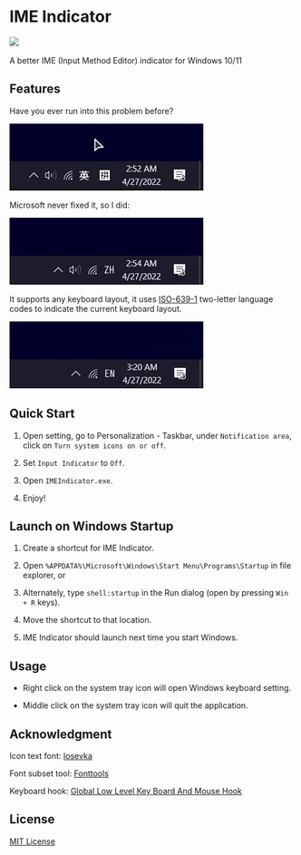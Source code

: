 # IME Indicator

![](https://socialify.git.ci/Icecovery/IMEIndicator/image?description=1&font=Inter&forks=1&issues=1&language=1&logo=https%3A%2F%2Fgithub.com%2FIcecovery%2FIMEIndicator%2Fblob%2Fmaster%2FAssets%2FLogo.png%3Fraw%3Dtrue&owner=1&pattern=Plus&pulls=1&stargazers=1&theme=Dark)

A better IME (Input Method Editor) indicator for Windows 10/11

## Features

Have you ever run into this problem before?

![](Assets/before.gif)

Microsoft never fixed it, so I did:

![](Assets/after.gif)

It supports any keyboard layout, it uses 
[ISO-639-1](https://en.wikipedia.org/wiki/List_of_ISO_639-1_codes) two-letter 
language codes to indicate the current keyboard layout.

![](Assets/multilang.gif)

## Quick Start

1. Open setting, go to Personalization - Taskbar, under `Notification area`, 
click on `Turn system icons on or off`.

2. Set `Input Indicator` to `Off`.

3. Open `IMEIndicator.exe`.

4. Enjoy!

## Launch on Windows Startup

1. Create a shortcut for IME Indicator.

2. Open `%APPDATA%\Microsoft\Windows\Start Menu\Programs\Startup` in file 
explorer, or

3. Alternately, type `shell:startup` in the Run dialog (open by pressing 
`Win + R` keys).

4. Move the shortcut to that location.

5. IME Indicator should launch next time you start Windows.

## Usage

- Right click on the system tray icon will open Windows keyboard setting.

- Middle click on the system tray icon will quit the application.

## Acknowledgment

Icon text font: [Iosevka](https://github.com/be5invis/Iosevka)

Font subset tool: [Fonttools](https://github.com/fonttools/fonttools)

Keyboard hook: [Global Low Level Key Board And Mouse Hook](https://github.com/rvknth043/Global-Low-Level-Key-Board-And-Mouse-Hook)

## License

[MIT License](https://github.com/Icecovery/IMEIndicator/blob/master/LICENSE)